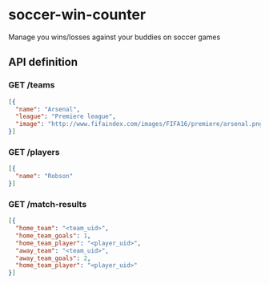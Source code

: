 # soccer-win-counter
Manage you wins/losses against your buddies on soccer games 

## API definition
### GET /teams
```json
[{
  "name": "Arsenal",
  "league": "Premiere league",
  "image": "http://www.fifaindex.com/images/FIFA16/premiere/arsenal.png" 
}]
```

### GET /players
```json
[{
  "name": "Robson"
}]
```

### GET /match-results
```json
[{
  "home_team": "<team_uid>",
  "home_team_goals": 1,
  "home_team_player": "<player_uid>",
  "away_team": "<team_uid>",
  "away_team_goals": 2,
  "home_team_player": "<player_uid>"
}]
```

